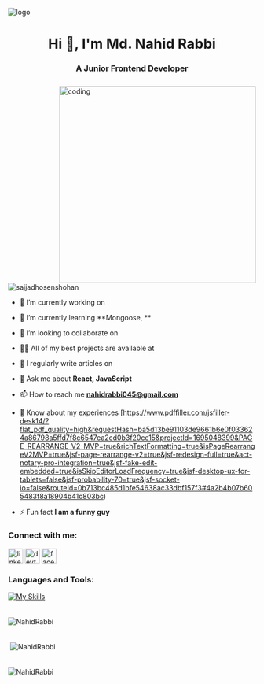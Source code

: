![logo](https://media.licdn.com/dms/image/v2/D4E16AQFlys_-I2sieg/profile-displaybackgroundimage-shrink_350_1400/profile-displaybackgroundimage-shrink_350_1400/0/1706833839167?e=1737590400&v=beta&t=yM4Tu-G9zgZB6txeLXXuymUCG79rdoYfxxM73RxDjhQ)
<h1 align="center">Hi 👋, I'm Md. Nahid Rabbi</h1>
<h3 align="center">A Junior Frontend Developer</h3>

<img align='right' alt='coding' width="400" style="margin-top: 10px;" src="https://img.freepik.com/free-vector/hand-drawn-web-developers_23-2148819604.jpg">

<p align="left"> <img src="https://komarev.com/ghpvc/?username=sajjadhosenshohan&label=Profile%20views&color=0e75b6&style=flat" alt="sajjadhosenshohan" /> </p>

- 🔭 I’m currently working on 

- 🌱 I’m currently learning **Mongoose, **

- 👯 I’m looking to collaborate on 

- 👨‍💻 All of my best projects are available at 
- 📝 I regularly write articles on 
- 💬 Ask me about **React, JavaScript**

- 📫 How to reach me **nahidrabbi045@gmail.com**

- 📄 Know about my experiences [https://www.pdffiller.com/jsfiller-desk14/?flat_pdf_quality=high&requestHash=ba5d13be91103de9661b6e0f033624a86798a5ffd7f8c6547ea2cd0b3f20ce15&projectId=1695048399&PAGE_REARRANGE_V2_MVP=true&richTextFormatting=true&isPageRearrangeV2MVP=true&jsf-page-rearrange-v2=true&jsf-redesign-full=true&act-notary-pro-integration=true&jsf-fake-edit-embedded=true&isSkipEditorLoadFrequency=true&jsf-desktop-ux-for-tablets=false&jsf-probability-70=true&jsf-socket-io=false&routeId=0b713bc485d1bfe54638ac33dbf157f3#4a2b4b07b605483f8a18904b41c803bc)

- ⚡ Fun fact **I am a funny guy**


<h3 align="left">Connect with me:</h3>
<p align="left">
  <a href="https://www.linkedin.com/in/nahid-rabbi-770a282b0/" target="blank"><img align="center" src="https://skillicons.dev/icons?i=linkedin" alt="linkedin" height="30" width="30" /></a>
  <a href="https://github.com/NahidRabbi" target="blank"><img align="center" src="https://skillicons.dev/icons?i=devto" alt="devto" height="30" width="30" /></a>
  <a href="https://www.facebook.com/profile.php?id=100009753165965&mibextid=ZbWKwL" target="blank"><img align="center" src="https://skillicons.dev/icons?i=facebook" alt="facebook" height="30" width="30" /></a>

</p>


<h3 align="left">Languages and Tools:</h3>

[![My Skills](https://skillicons.dev/icons?i=html,css,tailwind,git,github,js,react,vite,nodejs,express,mongodb,netlify,vercel,firebase,figma&perline=4)](https://skillicons.dev)



<p><img align="center" src="https://github-readme-stats.vercel.app/api/top-langs?username=NahidRabbi
&show_icons=true&locale=en&layout=compact" alt="NahidRabbi" style="margin-top: 20px;" /></p> 

<p>&nbsp;<img align="center" src="https://github-readme-stats.vercel.app/api?username=NahidRabbi&show_icons=true&locale=en" alt="NahidRabbi" style="margin-top: 20px;" /></p>

<p><img align="center" src="https://github-readme-streak-stats.herokuapp.com/?user=NahidRabbi&" alt="NahidRabbi" style="margin-top: 20px;" /></p>
